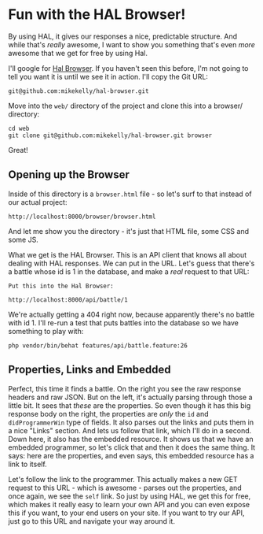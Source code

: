 # Fun with the HAL Browser!

By using HAL, it gives our responses a nice, predictable structure. And while
that's *really* awesome, I want to show you something that's even *more* awesome
that we get for free by using Hal.

I'll google for [Hal Browser](https://github.com/mikekelly/hal-browser).
If you haven't seen this before, I'm not going to tell you want it is until
we see it in action. I'll copy the Git URL:

    git@github.com:mikekelly/hal-browser.git

Move into the `web/` directory of the project and clone this into a browser/
directory:

```
cd web
git clone git@github.com:mikekelly/hal-browser.git browser
```

Great!

## Opening up the Browser

Inside of this directory is a `browser.html` file - so let's surf to that
instead of our actual project:

    http://localhost:8000/browser/browser.html

And let me show you the directory - it's just that HTML file, some CSS and
some JS.

What we get is the HAL Browser. This is an API client that knows all about
dealing with HAL responses. We can put in the URL. Let's guess that there's
a battle whose id is 1 in the database, and make a *real* request to that
URL:

    Put this into the Hal Browser:

    http://localhost:8000/api/battle/1

We're actually getting a 404 right now, because apparently there's no battle
with id 1. I'll re-run a test that puts battles into the database so we have
something to play with:

```
php vendor/bin/behat features/api/battle.feature:26
```

## Properties, Links and Embedded

Perfect, this time it finds a battle. On the right you see the raw response
headers and raw JSON. But on the left, it's actually parsing through those
a little bit. It sees that *these* are the properties. So even though it
has this big response body on the right, the properties are *only* the `id`
and `didProgrammerWin` type of fields. It also parses out the links and puts
them in a nice "Links" section. And lets us follow that link, which I'll
do in a second. Down here, it also has the embedded resource. It shows us
that we have an embedded programmer, so let's click that and then it does
the same thing. It says: here are the properties, and even says, this embedded
resource has a link to itself.

Let's follow the link to the programmer. This actually makes a new GET request
to this URL - which is awesome - parses out the properties, and once again,
we see the `self` link. So just by using HAL, we get this for free, which
makes it really easy to learn your own API and you can even expose this if
you want, to your end users on your site. If you want to try our API, just
go to this URL and navigate your way around it.
